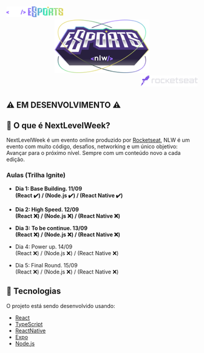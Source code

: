 <h1 align="center">
  <div align="left">
    <a href="https://rocketseat.com.br">
      <img alt="rocketseat" src="./README-assets/nlw-esports-logo.svg" width="150px" />
    </a>
  </div>

  <img alt="NLW_eSports" src="./README-assets/nlw-esports-full-logo.svg" width="250px" />

  <div align="right">
    <a href="https://rocketseat.com.br">
      <img alt="rocketseat" src="./README-assets/rocketseat-logo.svg" width="150px" />
    </a>
  </div>
</h1>

## :warning: **EM DESENVOLVIMENTO** :warning:

## :page_with_curl: O que é NextLevelWeek?

NextLevelWeek é um evento online produzido por [Rocketseat](https://github.com/rocketseat), NLW é um evento com muito código, desafios, networking e um único objetivo: Avançar para o próximo nível. Sempre com um conteúdo novo a cada edição.

### Aulas (Trilha Ignite)
- **Dia 1: Base Building. 11/09 <br/>
(React :heavy_check_mark:) / (Node.js :heavy_check_mark:) / (React Native :heavy_check_mark:)**

- **Dia 2: High Speed. 12/09 <br/>
(React :x:) / (Node.js :x:) / (React Native :x:)**

- **Dia 3: To be continue. 13/09 <br/>
(React :x:) / (Node.js :x:) / (React Native :x:)**

- Dia 4: Power up. 14/09 <br/>
(React :x:) / (Node.js :x:) / (React Native :x:)

- Dia 5: Final Round. 15/09 <br/>
(React :x:) / (Node.js :x:) / (React Native :x:)

## :rocket: Tecnologias

O projeto está sendo desenvolvido usando:

- [React][reactjs]
- [TypeScript][typescript]
- [ReactNative][Reactnative]
- [Expo][expo]
- [Node.js][nodejs]

[reactjs]: https://reactjs.org
[typescript]: https://www.typescriptlang.org/
[reactnative]: https://reactnative.dev
[expo]: https://expo.io
[nodejs]: https://nodejs.org/en/